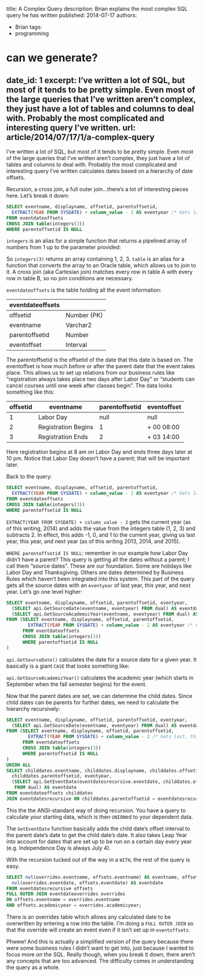 title: A Complex Query
description: Brian explains the most complex SQL query he has written
published: 2014-07-17
authors:
  - Brian
tags: 
  - programming

# can we generate?
date_id: 1
excerpt: I’ve written a lot of SQL, but most of it tends to be pretty simple. Even most of the large queries that I’ve written aren’t complex, they just have a lot of tables and columns to deal with. Probably the most complicated and interesting query I’ve written.
url: article/2014/07/17/1/a-complex-query
---
I’ve written a lot of SQL, but most of it tends to be pretty simple. Even most of the large queries that I’ve written aren’t complex, they just have a lot of tables and columns to deal with. Probably the most complicated and interesting query I’ve written calculates dates based on a hierarchy of date offsets.

<script src="https://gist.github.com/ca097b7775b95f130a40.js?file=Query-Blog.sql"> </script>

Recursion, a cross join, a full outer join…there’s a lot of interesting pieces here. Let’s break it down:

```sql
SELECT eventname, displayname, offsetid, parentoffsetid,         
  EXTRACT(YEAR FROM SYSDATE) + column_value - 2 AS eventyear /* Gets last, this, next year */    
FROM eventdateoffsets   
CROSS JOIN table(integers(3))   
WHERE parentoffsetid IS NULL
```

`integers` is an alias for a simple function that returns a pipelined array of numbers from 1 up to the parameter provided:

<script src="https://gist.github.com/ca097b7775b95f130a40.js?file=integers.sql"> </script>

So `integers(3)` returns an array containing 1, 2, 3. `table` is an alias for a function that converts the array to an Oracle table, which allows us to join to it. A cross join (aka Cartesian join) matches every row in table A with every row in table B, so no join conditions are necessary.

`eventdateoffsets` is the table holding all the event information:

<table>
  <thead>
    <tr>
      <th>eventdateoffsets</th>
      <th> </th>
    </tr>
  </thead>
  <tbody>
    <tr>
      <td>offsetid</td>
      <td>Number (PK)</td>
    </tr>
    <tr>
      <td>eventname</td>
      <td>Varchar2</td>
    </tr>
    <tr>
      <td>parentoffsetid</td>
      <td>Number</td>
    </tr>
    <tr>
      <td>eventoffset</td>
      <td>Interval</td>
    </tr>
  </tbody>
</table>    

The parentoffsetid is the offsetid of the date that this date is based on. The eventoffset is how much before or after the parent date that the event takes place. This allows us to set up relations from our business rules like “registration always takes place two days after Labor Day” or “students can cancel courses until one week after classes begin”. The data looks something like this:

<table>
  <thead>
    <tr>
      <th>offsetid</th>
      <th>eventname</th>
      <th>parentoffsetid</th>
      <th>eventoffset</th>
    </tr>
  </thead>
  <tbody>
    <tr>
      <td>1</td>
      <td>Labor Day</td>
      <td>null</td>
      <td>null</td>
    </tr>
    <tr>
      <td>2</td>
      <td>Registration Begins</td>
      <td>1</td>
      <td>+ 00 08:00</td>
    </tr>
    <tr>
      <td>3</td>
      <td>Registration Ends</td>
      <td>2</td>
      <td>+ 03 14:00</td>
    </tr>
  </tbody>
</table>

Here registration begins at 8 <abbr>am</abbr> on Labor Day and ends three days later at 10 <abbr>pm</abbr>. Notice that Labor Day doesn’t have a parent; that will be important later.

Back to the query:

```sql
SELECT eventname, displayname, offsetid, parentoffsetid,         
  EXTRACT(YEAR FROM SYSDATE) + column_value - 2 AS eventyear /* Gets last, this, next year */
FROM eventdateoffsets   
CROSS JOIN table(integers(3))   
WHERE parentoffsetid IS NULL
```

`EXTRACT(YEAR FROM SYSDATE) + column_value - 2` gets the current year (as of this writing, 2014) and adds the value from the integers table (1, 2, 3) and subtracts 2. In effect, this adds -1, 0, and 1 to the current year, giving us last year, this year, and next year (as of this writing 2013, 2014, and 2015).

`WHERE parentoffsetid IS NULL`: remember in our example how Labor Day didn’t have a parent? This query is getting all the dates without a parent; I call them “source dates”. These are our foundation. Some are holidays like Labor Day and Thanksgiving. Others are dates determined by Business Rules which haven’t been integrated into this system. This part of the query gets all the source dates with an `eventyear` of last year, this year, and next year. Let’s go one level higher:

```sql
SELECT eventname, displayname, offsetid, parentoffsetid, eventyear,
  (SELECT api.GetSourceDate(eventname, eventyear) FROM dual) AS eventdate,
  (SELECT api.GetSourceAcademicYear(eventname, eventyear) FROM dual) AS academicyear  
FROM (SELECT eventname, displayname, offsetid, parentoffsetid,               
        EXTRACT(YEAR FROM SYSDATE) + column_value - 2 AS eventyear /* Gets last, this, next year */
      FROM eventdateoffsets         
      CROSS JOIN table(integers(3))         
      WHERE parentoffsetid IS NULL
)
```

`api.GetSourceDate()` calculates the date for a source date for a given year. It basically is a giant `CASE` that looks something like:

<script src="https://gist.github.com/ca097b7775b95f130a40.js?file=GetSourceDate.sql"> </script>

`api.GetSourceAcademicYear()` calculates the academic year (which starts in September when the fall semester begins) for the event.

Now that the parent dates are set, we can determine the child dates. Since child dates can be parents for further dates, we need to calculate the hierarchy recursively:

```sql
SELECT eventname, displayname, offsetid, parentoffsetid, eventyear,
  (SELECT api.GetSourceDate(eventname, eventyear) FROM dual) AS eventdate  
FROM (SELECT eventname, displayname, offsetid, parentoffsetid,
        EXTRACT(YEAR FROM SYSDATE) + column_value - 2 /* Gets last, this, next year */AS eventyear
      FROM eventdateoffsets
      CROSS JOIN table(integers(3))
      WHERE parentoffsetid IS NULL
)
UNION ALL
SELECT childdates.eventname, childdates.displayname, childdates.offsetid, 
  childdates.parentoffsetid, eventyear, 
  (SELECT api.GetEventDate(eventdatesrecursive.eventdate, childdates.offsetid, childdates.eventoffset, eventyear) 
   FROM dual) AS eventdate  
FROM eventdateoffsets childdates
JOIN eventdatesrecursive ON childdates.parentoffsetid = eventdatesrecursive.offsetid
```

This the the <abbr>ANSI</abbr>-standard way of doing recursion. You have a query to calculate your starting data, which is then `UNION`ed to your dependent data.

The `GetEventDate` function basically adds the child date’s offset interval to the parent date’s date to get the child date’s date. It also takes Leap Year into account for dates that are set up to be run on a certain day every year (e.g. Independence Day is always July 4).

<script src="https://gist.github.com/ca097b7775b95f130a40.js?file=GetEventDate.sql"> </script>

With the recursion tucked out of the way in a `WITH`, the rest of the query is easy.

```sql
SELECT nvl(overrides.eventname, offsets.eventname) AS eventname, offsets.displayname,
  nvl(overrides.eventdate, offsets.eventdate) AS eventdate
FROM eventdatesrecursive offsets
FULL OUTER JOIN eventdateoverrides overrides
ON offsets.eventname = overrides.eventname
AND offsets.academicyear = overrides.academicyear;
```

There is an overrides table which allows any calculated date to be overwritten by entering a row into the table. I’m doing a `FULL OUTER JOIN` so that the override will create an event even if it isn’t set up in `eventoffsets`.

Phwew! And this is actually a simplified version of the query because there were some business rules I didn’t want to get into, just because I wanted to focus more on the <abbr>SQL</abbr>. Really though, when you break it down, there aren’t any concepts that are too advanced. The difficulty comes in understanding the query as a whole.